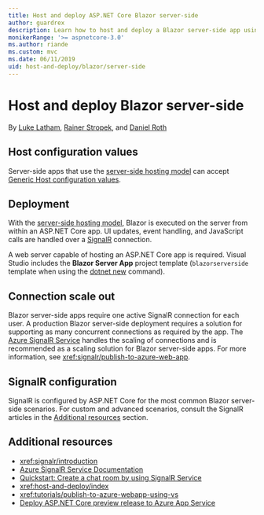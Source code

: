 ```yaml
---
title: Host and deploy ASP.NET Core Blazor server-side
author: guardrex
description: Learn how to host and deploy a Blazor server-side app using ASP.NET Core.
monikerRange: '>= aspnetcore-3.0'
ms.author: riande
ms.custom: mvc
ms.date: 06/11/2019
uid: host-and-deploy/blazor/server-side
---
```

# Host and deploy Blazor server-side

By [Luke Latham](https://github.com/guardrex), [Rainer Stropek](https://www.timecockpit.com), and [Daniel Roth](https://github.com/danroth27)

## Host configuration values

Server-side apps that use the [server-side hosting model](xref:blazor/hosting-models#server-side) can accept [Generic Host configuration values](xref:fundamentals/host/generic-host#host-configuration).

## Deployment

With the [server-side hosting model](xref:blazor/hosting-models#server-side), Blazor is executed on the server from within an ASP.NET Core app. UI updates, event handling, and JavaScript calls are handled over a [SignalR](xref:signalr/introduction) connection.

A web server capable of hosting an ASP.NET Core app is required. Visual Studio includes the **Blazor Server App** project template (`blazorserverside` template when using the [dotnet new](/dotnet/core/tools/dotnet-new) command).

## Connection scale out

Blazor server-side apps require one active SignalR connection for each user. A production Blazor server-side deployment requires a solution for supporting as many concurrent connections as required by the app. The [Azure SignalR Service](/azure/azure-signalr/) handles the scaling of connections and is recommended as a scaling solution for Blazor server-side apps. For more information, see <xref:signalr/publish-to-azure-web-app>.

## SignalR configuration

SignalR is configured by ASP.NET Core for the most common Blazor server-side scenarios. For custom and advanced scenarios, consult the SignalR articles in the [Additional resources](#additional-resources) section.

## Additional resources

* <xref:signalr/introduction>
* [Azure SignalR Service Documentation](/azure/azure-signalr/)
* [Quickstart: Create a chat room by using SignalR Service](/azure/azure-signalr/signalr-quickstart-dotnet-core)
* <xref:host-and-deploy/index>
* <xref:tutorials/publish-to-azure-webapp-using-vs>
* [Deploy ASP.NET Core preview release to Azure App Service](xref:host-and-deploy/azure-apps/index#deploy-aspnet-core-preview-release-to-azure-app-service)
